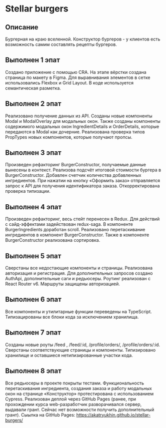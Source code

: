 # Stellar burgers

## Описание

Бургерная на краю вселенной. Конструктор бургеров - у клиентов есть возможность самим составлять рецепты бургеров.

## Выполнен 1 эпат

Создано приложение с помощью CRA. На этапе вёрстки создана страница по макету в Figma. Для выравнивания элементов в сетке использовались Flexbox и Grid Layout. В коде используется семантическая разметка.

## Выполнен 2 эпат

Реализовано получение данных из API. Созданы новые компоненты Modal и ModalOverlay для модальных окон.
Также созданы компоненты содержимого модальных окон IngredientDetails и OrderDetails, которые передаются
в Modal как дочерние. Реализована проверка типов PropTypes новых компонентов, которые получают пропсы.

## Выполнен 3 эпат

Произведен рефакторинг BurgerConstructor, получаемые данные вынесены в контекст.
Реализова подсчёт итоговой стоимости бургера в BurgerConstructor.
Добавлен счетчик количества добавленных ингредиентов.
При нажатии на кнопку «Оформить заказ» отправляется запрос к API для получения идентификатора заказа.
Откорректирована проверка типизации.

## Выполнен 4 эпат

Произведен рефакторинг, весь стейт перенесен в Redux. Для действий с сайд-эффектами задействован redux-saga.
В компоненте BurgerIngredients доработан scroll.
Реализовано перетаскивание ингредиентов в компонент BurgerConstructor. Также в компоненте BurgerConstructor реализована сортировка.

## Выполнен 5 эпат

Сверстаны все недостающие компоненты и страницы. Реализована авторизация и регистрация. Для дополнительных запросов создано AuthApi, дополнительные саги и редьюсеры. Роутинг реализован с React Router v6. Маршруты защищены авторизацией.

## Выполнен 6 эпат

Все компоненты и утилитарные функции переведены на TypeScript. Типизацированы все блоки кода за исключением хранилища.

## Выполнен 7 эпат

Созданы новые роуты /feed , /feed/:id, /profile/orders/, /profile/orders/:id. Сверстаны соответствующие страницы и компоненты. Типизировано хранилище и оставшиеся
нетипизированные участки кода. 

## Выполнен 8 эпат

Все редьюсеры в проекте покрыты тестами. Функциональность перетаскивания ингредиента, создания заказа и работу модальных окон на странице «Конструктор» протестирована
с использованием Cypress. Реализован деплой через GitHub Pages (ранее, при прохождении курса web-разработчик разворачивался сервер, выдавали грант. Сейчас нет возможности получить дополнительный грант).
Сыылка на GitHub Pages:
https://akatryukhin.github.io/stellar-burgers/